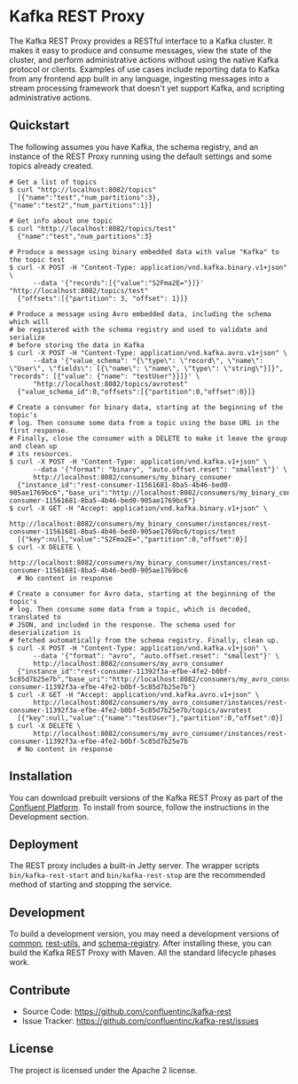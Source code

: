 Kafka REST Proxy
================

The Kafka REST Proxy provides a RESTful interface to a Kafka cluster. It makes
it easy to produce and consume messages, view the state of the cluster, and
perform administrative actions without using the native Kafka protocol or
clients. Examples of use cases include reporting data to Kafka from any
frontend app built in any language, ingesting messages into a stream processing
framework that doesn't yet support Kafka, and scripting administrative actions.

Quickstart
----------

The following assumes you have Kafka, the schema registry, and an instance of
the REST Proxy running using the default settings and some topics already created.

    # Get a list of topics
    $ curl "http://localhost:8082/topics"
      [{"name":"test","num_partitions":3},{"name":"test2","num_partitions":1}]

    # Get info about one topic
    $ curl "http://localhost:8082/topics/test"
      {"name":"test","num_partitions":3}

    # Produce a message using binary embedded data with value "Kafka" to the topic test
    $ curl -X POST -H "Content-Type: application/vnd.kafka.binary.v1+json" \
          --data '{"records":[{"value":"S2Fma2E="}]}' "http://localhost:8082/topics/test"
      {"offsets":[{"partition": 3, "offset": 1}]}

    # Produce a message using Avro embedded data, including the schema which will
    # be registered with the schema registry and used to validate and serialize
    # before storing the data in Kafka
    $ curl -X POST -H "Content-Type: application/vnd.kafka.avro.v1+json" \
          --data '{"value_schema": "{\"type\": \"record\", \"name\": \"User\", \"fields\": [{\"name\": \"name\", \"type\": \"string\"}]}", "records": [{"value": {"name": "testUser"}}]}' \
          "http://localhost:8082/topics/avrotest"
      {"value_schema_id":0,"offsets":[{"partition":0,"offset":0}]}

    # Create a consumer for binary data, starting at the beginning of the topic's
    # log. Then consume some data from a topic using the base URL in the first response.
    # Finally, close the consumer with a DELETE to make it leave the group and clean up
    # its resources.
    $ curl -X POST -H "Content-Type: application/vnd.kafka.v1+json" \
          --data '{"format": "binary", "auto.offset.reset": "smallest"}' \
          http://localhost:8082/consumers/my_binary_consumer
      {"instance_id":"rest-consumer-11561681-8ba5-4b46-bed0-905ae1769bc6","base_uri":"http://localhost:8082/consumers/my_binary_consumer/instances/rest-consumer-11561681-8ba5-4b46-bed0-905ae1769bc6"}
    $ curl -X GET -H "Accept: application/vnd.kafka.binary.v1+json" \
          http://localhost:8082/consumers/my_binary_consumer/instances/rest-consumer-11561681-8ba5-4b46-bed0-905ae1769bc6/topics/test
      [{"key":null,"value":"S2Fma2E=","partition":0,"offset":0}]
    $ curl -X DELETE \
          http://localhost:8082/consumers/my_binary_consumer/instances/rest-consumer-11561681-8ba5-4b46-bed0-905ae1769bc6
      # No content in response

    # Create a consumer for Avro data, starting at the beginning of the topic's
    # log. Then consume some data from a topic, which is decoded, translated to
    # JSON, and included in the response. The schema used for deserialization is
    # fetched automatically from the schema registry. Finally, clean up.
    $ curl -X POST -H "Content-Type: application/vnd.kafka.v1+json" \
          --data '{"format": "avro", "auto.offset.reset": "smallest"}' \
          http://localhost:8082/consumers/my_avro_consumer
      {"instance_id":"rest-consumer-11392f3a-efbe-4fe2-b0bf-5c85d7b25e7b","base_uri":"http://localhost:8082/consumers/my_avro_consumer/instances/rest-consumer-11392f3a-efbe-4fe2-b0bf-5c85d7b25e7b"}
    $ curl -X GET -H "Accept: application/vnd.kafka.avro.v1+json" \
          http://localhost:8082/consumers/my_avro_consumer/instances/rest-consumer-11392f3a-efbe-4fe2-b0bf-5c85d7b25e7b/topics/avrotest
      [{"key":null,"value":{"name":"testUser"},"partition":0,"offset":0}]
    $ curl -X DELETE \
          http://localhost:8082/consumers/my_avro_consumer/instances/rest-consumer-11392f3a-efbe-4fe2-b0bf-5c85d7b25e7b
      # No content in response

Installation
------------

You can download prebuilt versions of the Kafka REST Proxy as part of the
[Confluent Platform](http://confluent.io/downloads/). To install from source,
follow the instructions in the Development section.


Deployment
----------

The REST proxy includes a built-in Jetty server. The wrapper scripts
``bin/kafka-rest-start`` and ``bin/kafka-rest-stop`` are the recommended method of
starting and stopping the service.

Development
-----------

To build a development version, you may need a development versions of
[common](https://github.com/confluentinc/common),
[rest-utils](https://github.com/confluentinc/rest-utils), and
[schema-registry](https://github.com/confluentinc/schema-registry).  After
installing these, you can build the Kafka REST Proxy
with Maven. All the standard lifecycle phases work.

Contribute
----------

- Source Code: https://github.com/confluentinc/kafka-rest
- Issue Tracker: https://github.com/confluentinc/kafka-rest/issues

License
-------

The project is licensed under the Apache 2 license.
